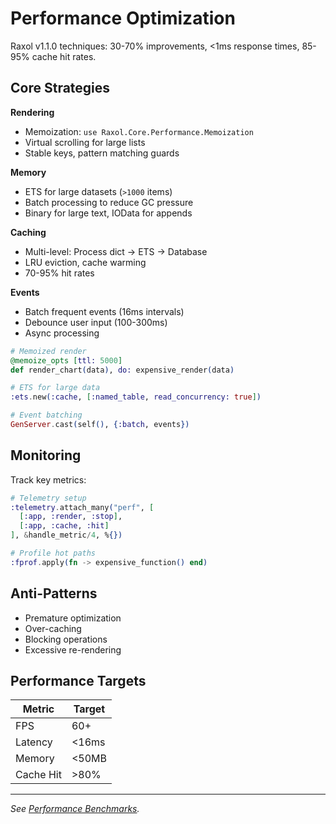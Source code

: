# Performance Optimization

Raxol v1.1.0 techniques: 30-70% improvements, <1ms response times, 85-95% cache hit rates.

## Core Strategies

**Rendering**
- Memoization: `use Raxol.Core.Performance.Memoization`
- Virtual scrolling for large lists
- Stable keys, pattern matching guards

**Memory**  
- ETS for large datasets (`>1000` items)
- Batch processing to reduce GC pressure
- Binary for large text, IOData for appends

**Caching**
- Multi-level: Process dict → ETS → Database
- LRU eviction, cache warming
- 70-95% hit rates

**Events**
- Batch frequent events (16ms intervals)  
- Debounce user input (100-300ms)
- Async processing

```elixir
# Memoized render
@memoize_opts [ttl: 5000]
def render_chart(data), do: expensive_render(data)

# ETS for large data
:ets.new(:cache, [:named_table, read_concurrency: true])

# Event batching  
GenServer.cast(self(), {:batch, events})
```

## Monitoring

Track key metrics:

```elixir
# Telemetry setup
:telemetry.attach_many("perf", [
  [:app, :render, :stop],
  [:app, :cache, :hit]  
], &handle_metric/4, %{})

# Profile hot paths
:fprof.apply(fn -> expensive_function() end)
```

## Anti-Patterns

- Premature optimization
- Over-caching  
- Blocking operations
- Excessive re-rendering

## Performance Targets

| Metric | Target |
|--------|--------|
| FPS | 60+ |
| Latency | <16ms |
| Memory | <50MB |
| Cache Hit | >80% |

---

*See [Performance Benchmarks](../PERFORMANCE_BENCHMARKS.md).*